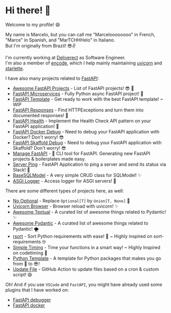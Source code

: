 # Hi there! 👋

Welcome to my profile! :smile:

My name is Marcelo, but you can call me "Marceloooooooo" in French, "Marce" in Spanish, and "MarTCHHHelo" in Italiano.<br/>
But I'm originally from Brazil! 😎✌️ 

I'm currently working at [Deliverect](https://deliverect.com) as Software Engineer. <br/>
I'm also a member of [encode](https://www.encode.io/), which I help mainly maintaining [uvicorn](https://github.com/encode/uvicorn) and [starlette](https://github.com/encode/starlette).

I have also many projects related to [FastAPI](https://fastapi.tiangolo.com/fastapi-people/#experts):
- [Awesome FastAPI Projects](https://github.com/Kludex/awesome-fastapi-projects) - List of FastAPI projects! :sunglasses: :rocket:
- [FastAPI Microservices](https://github.com/Kludex/fastapi-microservices) - Fully Python async FastAPI project! :rocket:
- [FastAPI Template](https://github.com/Kludex/fastapi-template) - Get ready to work with the best FastAPI template! ~ WIP
- [FastAPI Responses](https://github.com/Kludex/fastapi-responses) - Find HTTPExceptions and turn them into documented responses! :tada:
- [FastAPI Health](https://github.com/Kludex/fastapi-health) - Implement the Health Check API pattern on your FastAPI application! :rocket:
- [FastAPI Docker Debug](https://github.com/Kludex/fastapi-docker-debug) - Need to debug your FastAPI application with Docker? Don't worry! :sunglasses:
- [FastAPI Skaffold Debug](https://github.com/Kludex/fastapi-skaffold-debug) - Need to debug your FastAPI application with Skaffold? Don't worry! :sunglasses:
- [Manage FastAPI](https://github.com/ycd/manage-fastapi) - :rocket: CLI tool for FastAPI. Generating new FastAPI projects & boilerplates made easy.
- [Server Ping](https://github.com/Kludex/serverping) - FastAPI Application to ping a server and send its status via Slack! :tada:
- [BaseSQLModel](https://github.com/Kludex/basesqlmodel) - A very simple CRUD class for SQLModel! ✨
- [ASGI Logger](https://github.com/Kludex/asgi-logger) - Access logger for ASGI servers! 🎉

There are some different types of projects here, as well:
- [No Optional](https://github.com/Kludex/no-optional) - Replace `Optional[T]` by `Union[T, None]` 👀
- [Uvicorn Browser](https://github.com/Kludex/uvicorn-browser) - Browser reload with uvicorn! ✨
- [Awesome Textual](https://github.com/Kludex/awesome-textual) - A curated list of awesome things related to Pydantic! ✨
- [Awesome Pydantic](https://github.com/Kludex/awesome-pydantic) - A curated list of awesome things related to Pydantic! 🌪️
- [rsort](https://github.com/Kludex/rsort) - Sort Python requirements with ease! :tada: ~ Highly inspired on sort-requirements 🤓
- [Simple Timing](https://github.com/Kludex/simpletiming) - Time your functions in a smart way! ~ Highly Inspired on codetiming :tada:
- [Python Template](https://github.com/Kludex/python-template) - A template for Python packages that makes you go from :hot_face: to :sunglasses:!
- [Update File](https://github.com/Kludex/update-file) - GitHub Action to update files based on a cron & custom script! :smile:

Oh! And if you use `VSCode` and `FastAPI`, you might have already used some plugins that I have worked on:
- [FastAPI debugger](https://github.com/microsoft/vscode-python/pull/14606)
- [FastAPI docker](https://github.com/microsoft/vscode-docker/pull/2740)
